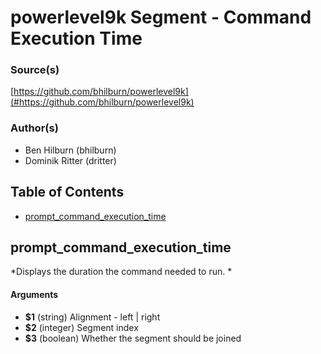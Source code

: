 # powerlevel9k Segment - Command Execution Time


### Source(s)

[https://github.com/bhilburn/powerlevel9k](#https://github.com/bhilburn/powerlevel9k)


### Author(s)

- Ben Hilburn (bhilburn)
- Dominik Ritter (dritter)


## Table of Contents

- [prompt_command_execution_time](#prompt_command_execution_time)

## prompt_command_execution_time
*Displays the duration the command needed to run. *

#### Arguments

- **$1** (string) Alignment - left | right
- **$2** (integer) Segment index
- **$3** (boolean) Whether the segment should be joined


